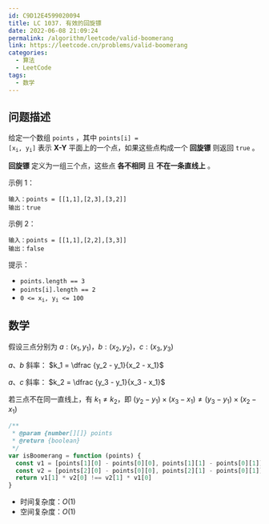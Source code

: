 ```yaml
---
id: C9D12E4599020094
title: LC 1037. 有效的回旋镖
date: 2022-06-08 21:09:24
permalink: /algorithm/leetcode/valid-boomerang
link: https://leetcode.cn/problems/valid-boomerang
categories:
  - 算法
  - LeetCode
tags:
  - 数学
---
```


<Level :type='1'/>

## 问题描述

给定一个数组 `points` ，其中 <code>points[i] = [x<sub>i</sub>, y<sub>i</sub>]</code> 表示 **X-Y** 平面上的一个点，如果这些点构成一个 **回旋镖** 则返回 `true` 。

**回旋镖** 定义为一组三个点，这些点 **各不相同** 且 **不在一条直线上** 。

示例 1：

```text
输入：points = [[1,1],[2,3],[3,2]]
输出：true
```

示例 2：

```text
输入：points = [[1,1],[2,2],[3,3]]
输出：false

```

提示：

- `points.length == 3`
- `points[i].length == 2`
- <code>0 <= x<sub>i</sub>, y<sub>i</sub> <= 100</code>

## 数学

假设三点分别为 $a:(x_1,y_1)$，$b:(x_2,y_2)$，$c:(x_3,y_3)$

$a\text{、}b$ 斜率： $k_1 = \dfrac {y_2 - y_1}{x_2 - x_1}$

$a\text{、}c$ 斜率： $k_2 = \dfrac {y_3 - y_1}{x_3 - x_1}$

若三点不在同一直线上，有 $k_1 \neq k_2$，即 $(y_2 - y_1) \times (x_3 - x_1) \neq (y_3 - y_1) \times (x_2 - x_1)$

```javascript
/**
 * @param {number[][]} points
 * @return {boolean}
 */
var isBoomerang = function (points) {
  const v1 = [points[1][0] - points[0][0], points[1][1] - points[0][1]]
  const v2 = [points[2][0] - points[0][0], points[2][1] - points[0][1]]
  return v1[1] * v2[0] !== v2[1] * v1[0]
}
```

- 时间复杂度：$O(1)$
- 空间复杂度：$O(1)$
